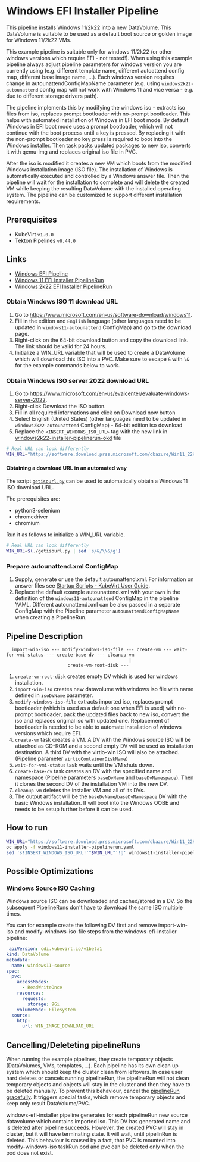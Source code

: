 # Windows EFI Installer Pipeline

This pipeline installs Windows 11/2k22 into a new DataVolume. This DataVolume is suitable to be used as a default boot source
or golden image for Windows 11/2k22 VMs.

This example pipeline is suitable only for windows 11/2k22 (or other windows versions which require EFI - not tested!). When using 
this example pipeline always adjust pipeline parameters for windows version you are currently using (e.g. different template name, 
different autoattend config map, different base image name, ...). Each windows version requires change in autounattendConfigMapName 
parameter (e.g. using `windows2k22-autounattend` config map will not work with Windows 11 and vice versa - e.g. due to different storage 
drivers path).

The pipeline implements this by modifying the windows iso - extracts iso files from iso, replaces prompt bootloader with no-prompt bootloader. 
This helps with automated installation of Windows in EFI boot mode. By default Windows in EFI boot mode uses a prompt bootloader, which will not 
continue with the boot process until a key is pressed. By replacing it with the non-prompt bootloader no key press is required to boot into the 
Windows installer. Then task packs updated packages to new iso, converts it with qemu-img and replaces original iso file in PVC.

After the iso is modified it creates a new VM which boots from the modified Windows installation image (ISO file). The installation of Windows is 
automatically executed and controlled by a Windows answer file. Then the pipeline will wait for the installation to complete and will delete the 
created VM while keeping the resulting DataVolume with the installed operating system. The pipeline can be customized to support different 
installation requirements.

## Prerequisites

- KubeVirt `v1.0.0`
- Tekton Pipelines `v0.44.0`

## Links

- [Windows EFI Pipeline](https://github.com/kubevirt/ssp-operator/blob/main/data/tekton-pipelines/windows-efi-installer-pipeline.yaml)
- [Windows 11 EFI Installer PipelineRun](windows11-installer-pipelinerun.yaml)
- [Windows 2k22 EFI Installer PipelineRun](windows2k22-installer-pipelinerun.yaml)


### Obtain Windows ISO 11 download URL

1. Go to https://www.microsoft.com/en-us/software-download/windows11.
2. Fill in the edition and `English` language (other languages need to be updated in `windows11-autounattend` ConfigMap) and go to the download page.
3. Right-click on the 64-bit download button and copy the download link. The link should be valid for 24 hours.
4. Initialize a WIN_URL variable that will be used to create a DataVolume which will download this ISO into a PVC.
   Make sure to escape `&` with `\&` for the example commands below to work.

### Obtain Windows ISO server 2022 download URL

1. Go to https://www.microsoft.com/en-us/evalcenter/evaluate-windows-server-2022.
2. Right-click Download the ISO button.
3. Fill in all required informations and click on Download now button
4. Select English (United States) (other languages need to be updated in `windows2k22-autounattend` ConfigMap) - 64-bit edition iso download
5. Replace the `<INSERT_WINDOWS_ISO_URL>` tag with the new link in [windows2k22-installer-pipelinerun-okd](windows2k22-installer-pipelinerun-okd.yaml) file

```bash
# Real URL can look differently
WIN_URL="https://software.download.prss.microsoft.com/dbazure/Win11_22H2_English_x64v1.iso..."
```

#### Obtaining a download URL in an automated way

The script [`getisourl.py`](getisourl.py) can be used to automatically obtain a Windows 11 ISO download URL.

The prerequisites are:

- python3-selenium
- chromedriver
- chromium

Run it as follows to initialize a WIN_URL variable.

```bash
# Real URL can look differently
WIN_URL=$(./getisourl.py | sed 's/&/\\&/g')
```

### Prepare autounattend.xml ConfigMap

1. Supply, generate or use the default autounattend.xml.
   For information on answer files see [Startup Scripts - KubeVirt User Guide](https://kubevirt.io/user-guide/virtual_machines/startup_scripts/#sysprep).
2. Replace the default example autounattend.xml with your own in the definition of the `windows11-autounattend` ConfigMap in the pipeline YAML.
   Different autounattend.xml can be also passed in a separate ConfigMap with the Pipeline parameter `autounattendConfigMapName` when creating a PipelineRun.

## Pipeline Description

```
  import-win-iso --- modify-windows-iso-file --- create-vm --- wait-for-vmi-status --- create-base-dv --- cleanup-vm
                                              |
                       create-vm-root-disk --- 
```

1. `create-vm-root-disk` creates empty DV which is used for windows installation.
2. `import-win-iso` creates new datavolume with windows iso file with name defined in `isoDVName` parameter.
3. `modify-windows-iso-file` extracts imported iso, replaces prompt bootloader (which is used as a default one when EFI is used) 
   with no-prompt bootloader, pack the updated files back to new iso, convert the iso and replaces original iso with updated one.
   Replacement of bootloader is needed to be able to automate installation of windows versions which require EFI.
4. `create-vm` task creates a VM.
   A DV with the Windows source ISO will be attached as CD-ROM and a second empty DV will be used as installation destination.
   A third DV with the virtio-win ISO will also be attached. (Pipeline parameter `virtioContainerDiskName`)
5. `wait-for-vmi-status` task waits until the VM shuts down.
6. `create-base-dv` task creates an DV with the specified name and namespace (Pipeline parameters `baseDvName` and 
   `baseDvNamespace`).
   Then it clones the second DV of the installation VM into the new DV.
7. `cleanup-vm` deletes the installer VM and all of its DVs.
8. The output artifact will be the `baseDvName`/`baseDvNamespace` DV with the basic Windows installation.
   It will boot into the Windows OOBE and needs to be setup further before it can be used.

## How to run

```bash
WIN_URL="https://software.download.prss.microsoft.com/dbazure/Win11_22H2_English_x64v1.iso..."
oc apply -f windows11-installer-pipelinerun.yaml
sed 's!INSERT_WINDOWS_ISO_URL!'"$WIN_URL"'!g' windows11-installer-pipelinerun.yaml | oc create -f -
```

## Possible Optimizations

### Windows Source ISO Caching

Windows source ISO can be downloaded and cached/stored in a DV.
So the subsequent PipelineRuns don't have to download the same ISO multiple times.

You can for example create the following DV first and remove import-win-iso and modify-windows-iso-file steps from the windows-efi-installer pipeline:

```yaml
 apiVersion: cdi.kubevirt.io/v1beta1
kind: DataVolume
metadata:
  name: windows11-source
spec:
  pvc:
    accessModes:
      - ReadWriteOnce
    resources:
      requests:
        storage: 9Gi
    volumeMode: Filesystem
  source:
    http:
      url: WIN_IMAGE_DOWNLOAD_URL
```

## Cancelling/Deleteting pipelineRuns

When running the example pipelines, they create temporary objects (DataVolumes, VMs, templates, ...). Each pipeline has its own clean up system which 
should keep the cluster clean from leftovers. In case user hard deletes or cancels running pipelineRun, the pipelineRun will not clean temporary 
objects and objects will stay in the cluster and then they have to be deleted manually. To prevent this behaviour, cancel the 
[pipelineRun gracefully](https://tekton.dev/docs/pipelines/pipelineruns/#gracefully-cancelling-a-pipelinerun). It triggers special tasks, 
which remove temporary objects and keep only result DataVolume/PVC.

windows-efi-installer pipeline generates for each pipelineRun new source datavolume which contains imported iso. This DV has generated name and is 
deleted after pipeline succeeds. However, the created PVC will stay in cluster, but it will have terminating state. It will wait, until pipelinRun is 
deleted. This behaviour is caused by a fact, that PVC is mounted into modify-windows-iso taskRun pod and pvc can be deleted only when the pod does not 
exist.
